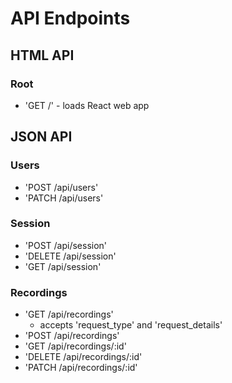 # API Endpoints

## HTML API

### Root

- 'GET /' - loads React web app

## JSON API

### Users

- 'POST /api/users'
- 'PATCH /api/users'

### Session

- 'POST /api/session'
- 'DELETE /api/session'
- 'GET /api/session'

### Recordings

- 'GET /api/recordings'
  - accepts 'request_type' and 'request_details'
- 'POST /api/recordings'
- 'GET /api/recordings/:id'
- 'DELETE /api/recordings/:id'
- 'PATCH /api/recordings/:id'
